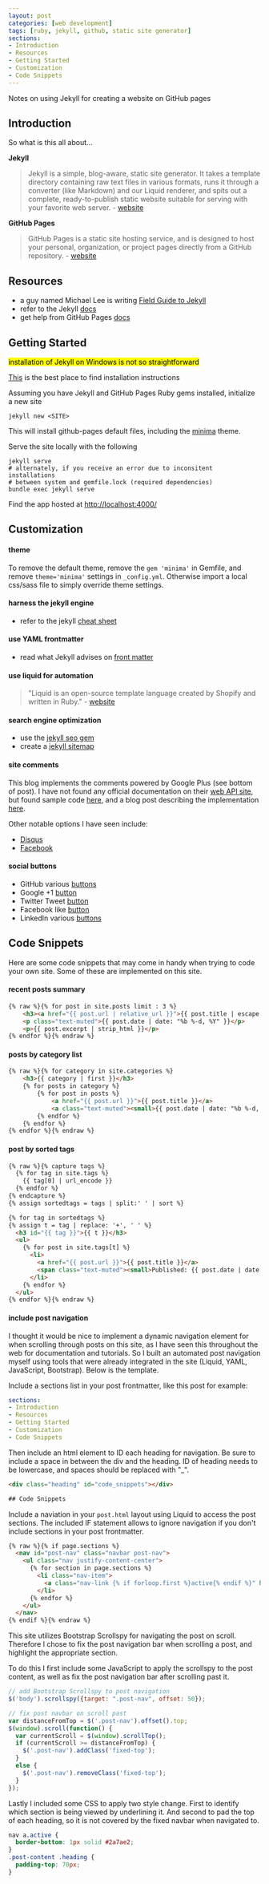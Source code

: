 ```yaml
---
layout: post  
categories: [web development]  
tags: [ruby, jekyll, github, static site generator]  
sections:
- Introduction
- Resources
- Getting Started
- Customization
- Code Snippets
---
```


Notes on using Jekyll for creating a website on GitHub pages  

<!-- excerpt separator -->

<div class="heading" id="intro"></div>

## Introduction

So what is this all about...

**Jekyll**

> Jekyll is a simple, blog-aware, static site generator. It takes a template directory containing raw text files in various formats, runs it through a converter (like Markdown) and our Liquid renderer, and spits out a complete, ready-to-publish static website suitable for serving with your favorite web server. - [website](https://jekyllrb.com/)  

**GitHub Pages**

> GitHub Pages is a static site hosting service, and is designed to host your personal, organization, or project pages directly from a GitHub repository. - [website](https://pages.github.com/)  

<div class="heading" id="resources"></div>

## Resources

- a guy named Michael Lee is writing [Field Guide to Jekyll](https://michaelsoolee.com/jekyll-field-guide/)
- refer to the Jekyll [docs](https://jekyllrb.com/docs/home/)
- get help from GitHub Pages [docs](https://help.github.com/categories/github-pages-basics/)

<div class="heading" id="getting_started"></div>

## Getting Started

<mark>installation of Jekyll on Windows is not so straightforward</mark>

[This](https://jekyllrb.com/docs/windows/#installation) is the best place to find installation instructions  

Assuming you have Jekyll and GitHub Pages Ruby gems installed, initialize a new site  

```shell
jekyll new <SITE>
```

This will install github-pages default files, including the [minima](https://github.com/jekyll/minima) theme.  

Serve the site locally with the following  

```shell
jekyll serve
# alternately, if you receive an error due to inconsitent installations
# between system and gemfile.lock (required dependencies)
bundle exec jekyll serve
```

Find the app hosted at [http://localhost:4000/](http://127.0.0.1:4000)  

<div class="heading" id="customization"></div>

## Customization  

#### theme  

To remove the default theme, remove the `gem 'minima'` in Gemfile, and remove `theme='minima'` settings in `_config.yml`. Otherwise import a local css/sass file to simply override theme settings.  

#### harness the jekyll engine  

- refer to the jekyll [cheat sheet](http://jekyll.tips/jekyll-cheat-sheet/)  

#### use YAML frontmatter  

- read what Jekyll advises on [front matter](https://jekyllrb.com/docs/frontmatter/)

#### use liquid for automation  

> "Liquid is an open-source template language created by Shopify and written in Ruby." - [website](https://shopify.github.io/liquid/)  

#### search engine optimization

- use the [jekyll seo gem](https://help.github.com/articles/search-engine-optimization-for-github-pages/)
- create a [jekyll sitemap](https://github.com/jekyll/jekyll-sitemap)

#### site comments

This blog implements the comments powered by Google Plus (see bottom of post). I have not found any official documentation on their [web API site](https://developers.google.com/+/web/), but found sample code [here](https://gist.github.com/chuckbutler/fce8077a0161cff6b489), and a blog post describing the implementation [here](https://floaternet.com/gcomments).

Other notable options I have seen include:
- [Disqus](https://disqus.com/)
- [Facebook](https://developers.facebook.com/docs/plugins/comments)

#### social buttons

- GitHub various [buttons](https://buttons.github.io/)
- Google +1 [button](https://developers.google.com/+/web/+1button/)
- Twitter Tweet [button](https://dev.twitter.com/web/tweet-button)
- Facebook like [button](https://developers.facebook.com/docs/plugins/like-button)
- LinkedIn various [buttons](https://developer.linkedin.com/plugins)

<div class="heading" id="code_snippets"></div>

## Code Snippets


Here are some code snippets that may come in handy when trying to code your own site. Some of these are implemented on this site.  

#### recent posts summary

```html
{% raw %}{% for post in site.posts limit : 3 %}
    <h3><a href="{{ post.url | relative_url }}">{{ post.title | escape }}</a></h3>
    <p class="text-muted">{{ post.date | date: "%b %-d, %Y" }}</p>
    <p>{{ post.excerpt | strip_html }}</p>
{% endfor %}{% endraw %}
```

#### posts by category list

```html
{% raw %}{% for category in site.categories %}
    <h3>{{ category | first }}</h3>
    {% for posts in category %}
        {% for post in posts %}
            <a href="{{ post.url }}">{{ post.title }}</a>
            <a class="text-muted"><small>{{ post.date | date: "%b %-d, %Y" }}</small></a>
        {% endfor %}
    {% endfor %}
{% endfor %}{% endraw %}
```

#### post by sorted tags

```html
{% raw %}{% capture tags %}
  {% for tag in site.tags %}
    {{ tag[0] | url_encode }}
  {% endfor %}
{% endcapture %}
{% assign sortedtags = tags | split:' ' | sort %}

{% for tag in sortedtags %}
{% assign t = tag | replace: '+', ' ' %}
  <h3 id="{{ tag }}">{{ t }}</h3>
  <ul>
    {% for post in site.tags[t] %}
      <li>
        <a href="{{ post.url }}">{{ post.title }}</a>
        <span class="text-muted"><small>Published: {{ post.date | date: "%b %-d, %Y" }}</small></span>
      </li>
    {% endfor %}
  </ul>
{% endfor %}{% endraw %}
```

#### include post navigation

I thought it would be nice to implement a dynamic navigation element for when scrolling through posts on this site, as I have seen this throughout the web for documentation and tutorials. So I built an automated post navigation myself using tools that were already integrated in the site (Liquid, YAML, JavaScript, Bootstrap). Below is the template.  

Include a sections list in your post frontmatter, like this post for example:  

```yaml
sections:
- Introduction
- Resources
- Getting Started
- Customization
- Code Snippets
```

Then include an html element to ID each heading for navigation. Be sure to include a space in between the div and the heading. ID of heading needs to be lowercase, and spaces should be replaced with "_".  

```html
<div class="heading" id="code_snippets"></div>

## Code Snippets
```

Include a naviation in your `post.html` layout using Liquid to access the post sections. The included IF statement allows to ignore navigation if you don't include sections in your post frontmatter.  

```html
{% raw %}{% if page.sections %}
  <nav id="post-nav" class="navbar post-nav">
    <ul class="nav justify-content-center">
      {% for section in page.sections %}
        <li class="nav-item">
          <a class="nav-link {% if forloop.first %}active{% endif %}" href="#{{ section | replace: ' ', '_' | downcase }}">{{ section }}</a>
        </li>
      {% endfor %}
    </ul>
  </nav>
{% endif %}{% endraw %}
```

This site utilizes Bootstrap Scrollspy for navigating the post on scroll. Therefore I chose to fix the post navigation bar when scrolling a post, and highlight the appropriate section.  

To do this I first include some JavaScript to apply the scrollspy to the post content, as well as fix the post navigation bar after scrolling past it.

```javascript
// add Bootstrap Scrollspy to post navigation
$('body').scrollspy({target: ".post-nav", offset: 50});

// fix post navbar on scroll past
var distanceFromTop = $('.post-nav').offset().top;
$(window).scroll(function() {
  var currentScroll = $(window).scrollTop();
  if (currentScroll >= distanceFromTop) {
    $('.post-nav').addClass('fixed-top');
  }
  else {
    $('.post-nav').removeClass('fixed-top');
  }
});
```

Lastly I included some CSS to apply two style change. First to identify which section is being viewed by underlining it. And second to pad the top of each heading, so it is not covered by the fixed navbar when navigated to.

```css
nav a.active {
  border-bottom: 1px solid #2a7ae2;
}
.post-content .heading {
  padding-top: 70px;
}
```
